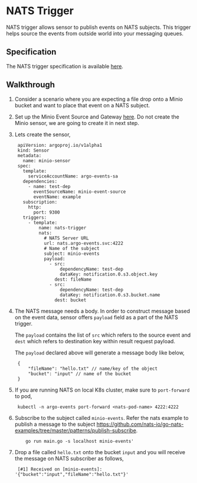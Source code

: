 # NATS Trigger

NATS trigger allows sensor to publish events on NATS subjects. This trigger helps source the events from outside world into your messaging queues.

## Specification
The NATS trigger specification is available [here](https://github.com/argoproj/argo-events/blob/master/api/sensor.md#natstrigger).

## Walkthrough

1. Consider a scenario where you are expecting a file drop onto a Minio bucket and want to place that event
   on a NATS subject.

1. Set up the Minio Event Source and Gateway [here](https://argoproj.github.io/argo-events/setup/minio/). 
   Do not create the Minio sensor, we are going to create it in next step.
   
1. Lets create the sensor,

        apiVersion: argoproj.io/v1alpha1
        kind: Sensor
        metadata:
          name: minio-sensor
        spec:
          template:
            serviceAccountName: argo-events-sa
          dependencies:
            - name: test-dep
              eventSourceName: minio-event-source
              eventName: example
          subscription:
            http:
              port: 9300
          triggers:
            - template:
                name: nats-trigger
                nats:
                  # NATS Server URL
                  url: nats.argo-events.svc:4222
                  # Name of the subject
                  subject: minio-events
                  payload:
                    - src:
                        dependencyName: test-dep
                        dataKey: notification.0.s3.object.key
                      dest: fileName
                    - src:
                        dependencyName: test-dep
                        dataKey: notification.0.s3.bucket.name
                      dest: bucket

1. The NATS message needs a body. In order to construct message based on the event data, sensor offers 
   `payload` field as a part of the NATS trigger.

   The `payload` contains the list of `src` which refers to the source event and `dest` which refers to destination key within result request payload.

   The `payload` declared above will generate a message body like below,

        {
            "fileName": "hello.txt" // name/key of the object
            "bucket": "input" // name of the bucket
        }

1. If you are running NATS on local K8s cluster, make sure to `port-forward` to pod,

        kubectl -n argo-events port-forward <nats-pod-name> 4222:4222
        
1. Subscribe to the subject called `minio-events`. Refer the nats example to publish a message to the subject https://github.com/nats-io/go-nats-examples/tree/master/patterns/publish-subscribe.
   
           go run main.go -s localhost minio-events'

1. Drop a file called `hello.txt` onto the bucket `input` and you will receive the message on NATS subscriber
   as follows,
   
        [#1] Received on [minio-events]: '{"bucket":"input","fileName":"hello.txt"}'
